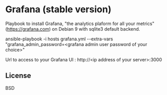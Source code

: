 Grafana (stable version)
========================

Playbook to install Grafana, "the analytics plaform for all your metrics" (https://grafana.com) on Debian 9 with sqlite3 default backend.

ansible-playbook -i hosts grafana.yml --extra-vars "grafana_admin_password=\<grafana admin user password of your choice\>"

Url to access to your Grafana UI : http://\<ip address of your server\>:3000

License
-------

BSD

